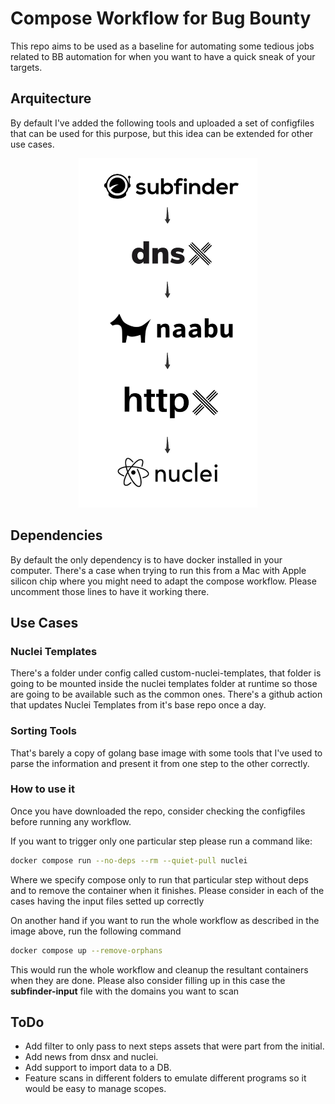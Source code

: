 # Compose Workflow for Bug Bounty

This repo aims to be used as a baseline for automating some tedious jobs related to BB automation for when you want to have a quick sneak of your targets.

## Arquitecture
By default I've added the following tools and uploaded a set of configfiles that can be used for this purpose, but this idea can be extended for other use cases.
<p align="center">
  <img width="286" height="559" src="./static/workflow.png">
</p>

## Dependencies
By default the only dependency is to have docker installed in your computer. There's a case when trying to run this from a Mac with Apple silicon chip where you might need to adapt the compose workflow. Please uncomment those lines to have it working there.

## Use Cases

### Nuclei Templates
There's a folder under config called custom-nuclei-templates, that folder is going to be mounted inside the nuclei templates folder at runtime so those are going to be available such as the common ones. There's a github action that updates Nuclei Templates from it's base repo once a day.

### Sorting Tools
That's barely a copy of golang base image with some tools that I've used to parse the information and present it from one step to the other correctly.

### How to use it

Once you have downloaded the repo, consider checking the configfiles before running any workflow.

If you want to trigger only one particular step please run a command like:

```bash
docker compose run --no-deps --rm --quiet-pull nuclei
```
Where we specify compose only to run that particular step without deps and to remove the container when it finishes. Please consider in each of the cases having the input files setted up correctly

On another hand if you want to run the whole workflow as described in the image above, run the following command
```bash
docker compose up --remove-orphans
```
This would run the whole workflow and cleanup the resultant containers when they are done. Please also consider filling up in this case the **subfinder-input** file with the domains you want to scan

## ToDo
- Add filter to only pass to next steps assets that were part from the initial.
- Add news from dnsx and nuclei.
- Add support to import data to a DB.
- Feature scans in different folders to emulate different programs so it would be easy to manage scopes.